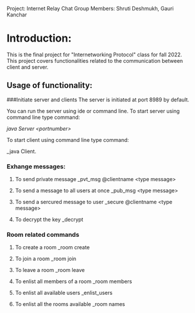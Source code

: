 Project: Internet Relay Chat
Group Members: Shruti Deshmukh, Gauri Kanchar 

# Introduction:
This is the final project for "Internetworking Protocol" class for fall 2022. 
This project covers functionalities related to the communication between client and server. 

## Usage of functionality:

###Initiate server and clients
The server is initiated at port 8989 by default.

You can run the server using ide or command line.
To start server using command line type command:

_java Server \<portnumber>_

To start client using command line type command:
  
_java Client.
  
### Exhange messages:

1. To send private message
_pvt_msg @clientname \<type message>

2. To send a message to all users at once
_pub_msg \<type message>

3. To send a sercured message to user
_secure <key> @clientname \<type message>

4. To decrypt the key
_decrypt <key>
 
### Room related commands

1. To create a room
_room create <room name>

2. To join a room
_room join <room name>

3. To leave a room
_room leave <room name>

4. To enlist all members of a room
_room members <room name>

5. To enlist all available users
_enlist_users

6. To enlist all the rooms available
_room names


